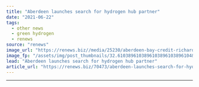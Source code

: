 ```yaml
---
title: "Aberdeen launches search for hydrogen hub partner"
date: "2021-06-22"
tags: 
  - other news
  - green hydrogen
  - renews
source: "renews"
image_url: "https://renews.biz//media/25230/aberdeen-bay-credit-richard-crighton.jpg?mode=crop&width=770&heightratio=0.6103896103896103896103896104&slimmage=true"
image_fp: "/assets/img/post_thumbnails/32.6103896103896103896103896104&slimmage=true"
lead: "Aberdeen launches search for hydrogen hub partner"
article_url: "https://renews.biz/70473/aberdeen-launches-search-for-hydrogen-hub-partner/"
---
```


---
